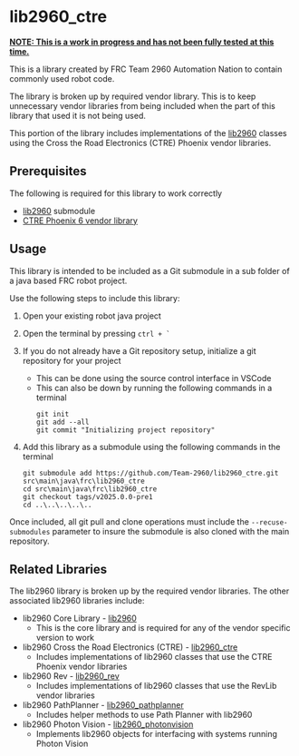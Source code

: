# lib2960_ctre

**<ins>NOTE: This is a work in progress and has not been fully tested at this time.</ins>**

This is a library created by FRC Team 2960 Automation Nation to contain commonly used robot code.

The library is broken up by required vendor library. This is to keep unnecessary vendor libraries from being included when the part of this library that used it is not being used.

This portion of the library includes implementations of the [lib2960](https://github.com/Team-2960/lib2960) classes using the Cross the Road Electronics (CTRE) Phoenix vendor libraries.

## Prerequisites  
The following is required for this library to work correctly
- [lib2960](https://github.com/Team-2960/lib2960) submodule
- [CTRE Phoenix 6 vendor library](https://v6.docs.ctr-electronics.com/en/stable/docs/installation/installation-frc.html)

## Usage
This library is intended to be included as a Git submodule in a sub folder of a java based FRC robot project. 

Use the following steps to include this library:

1. Open your existing robot java project
2. Open the terminal by pressing ```ctrl + ` ```
3. If you do not already have a Git repository setup, initialize a git repository for your project
    - This can be done using the source control interface in VSCode
    - This can also be down by running the following commands in a terminal
        ```
        git init
        git add --all
        git commit "Initializing project repository"
        ```

4. Add this library as a submodule using the following commands in the terminal


    ```
    git submodule add https://github.com/Team-2960/lib2960_ctre.git src\main\java\frc\lib2960_ctre
    cd src\main\java\frc\lib2960_ctre
    git checkout tags/v2025.0.0-pre1
    cd ..\..\..\..\..
    ```

Once included, all git pull and clone operations must include the ```--recuse-submodules``` parameter to insure the submodule is also cloned with the main repository.

## Related Libraries
The lib2960 library is broken up by the required vendor libraries. The other associated lib2960 libraries include:

- lib2960 Core Library - [lib2960](https://github.com/Team-2960/lib2960)
  - This is the core library and is required for any of the vendor specific version to work
- lib2960 Cross the Road Electronics (CTRE) - [lib2960_ctre](https://github.com/Team-2960/lib2960_ctre)
  - Includes implementations of lib2960 classes that use the CTRE Phoenix vendor libraries
- lib2960 Rev - [lib2960_rev](https://github.com/Team-2960/lib2960_rev)
  - Includes implementations of lib2960 classes that use the RevLib vendor libraries
- lib2960 PathPlanner - [lib2960_pathplanner](https://github.com/Team-2960/lib2960_pathplanner)
  - Includes helper methods to use Path Planner with lib2960
- lib2960 Photon Vision - [lib2960_photonvision](https://github.com/Team-2960/lib2960_photonvision)
  - Implements lib2960 objects for interfacing with systems running Photon Vision